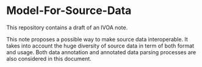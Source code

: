 # Model-For-Source-Data

This repository contains a draft of an IVOA note.

This note proposes a possible way to make source data interoperable. 
It takes into account the huge diversity of source data in term of both format and usage. 
Both data annotation and annotated data parsing processes are also considered in this document.
